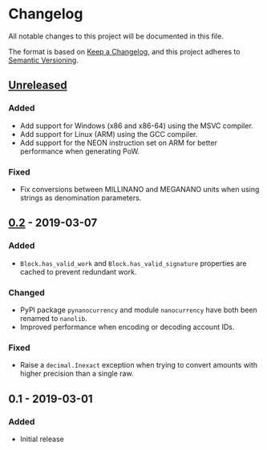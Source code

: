 # Changelog
All notable changes to this project will be documented in this file.

The format is based on [Keep a Changelog](https://keepachangelog.com/en/1.0.0/),
and this project adheres to [Semantic Versioning](https://semver.org/spec/v2.0.0.html).

## [Unreleased]
### Added
 - Add support for Windows (x86 and x86-64) using the MSVC compiler.
 - Add support for Linux (ARM) using the GCC compiler.
 - Add support for the NEON instruction set on ARM for better performance when generating PoW.

### Fixed
 - Fix conversions between MILLINANO and MEGANANO units when using strings as denomination parameters.

## [0.2] - 2019-03-07
### Added
 - `Block.has_valid_work` and `Block.has_valid_signature` properties are cached to prevent redundant work.

### Changed
 - PyPI package `pynanocurrency` and module `nanocurrency` have both been renamed to `nanolib`.
 - Improved performance when encoding or decoding account IDs.

### Fixed
 - Raise a `decimal.Inexact` exception when trying to convert amounts with higher precision than a single raw.

## 0.1 - 2019-03-01
### Added
- Initial release

[Unreleased]: https://github.com/Matoking/nanolib/compare/0.2...HEAD
[0.2]: https://github.com/Matoking/nanolib/compare/0.1...0.2
